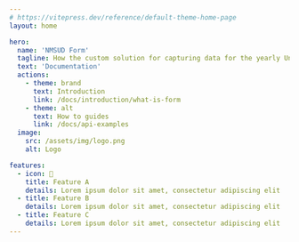 ```yaml
---
# https://vitepress.dev/reference/default-theme-home-page
layout: home

hero:
  name: 'NMSUD Form'
  tagline: How the custom solution for capturing data for the yearly Unification Days event is built/works
  text: 'Documentation'
  actions:
    - theme: brand
      text: Introduction
      link: /docs/introduction/what-is-form
    - theme: alt
      text: How to guides
      link: /docs/api-examples
  image:
    src: /assets/img/logo.png
    alt: Logo

features:
  - icon: 📝
    title: Feature A
    details: Lorem ipsum dolor sit amet, consectetur adipiscing elit
  - title: Feature B
    details: Lorem ipsum dolor sit amet, consectetur adipiscing elit
  - title: Feature C
    details: Lorem ipsum dolor sit amet, consectetur adipiscing elit
---
```

